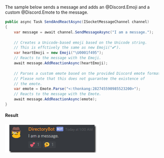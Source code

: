 The sample below sends a message and adds an @Discord.Emoji and a custom
@Discord.Emote to the message.

```cs
public async Task SendAndReactAsync(ISocketMessageChannel channel)
{
    var message = await channel.SendMessageAsync("I am a message.");

    // Creates a Unicode-based emoji based on the Unicode string.
    // This is effctively the same as new Emoji("💕").
    var heartEmoji = new Emoji("\U0001f495");
    // Reacts to the message with the Emoji.
    await message.AddReactionAsync(heartEmoji);

    // Parses a custom emote based on the provided Discord emote format.
    // Please note that this does not guarantee the existence of
    // the emote.
    var emote = Emote.Parse("<:thonkang:282745590985523200>");
    // Reacts to the message with the Emote.
    await message.AddReactionAsync(emote);
}
```

#### Result

![React Example](images/react-example.png)